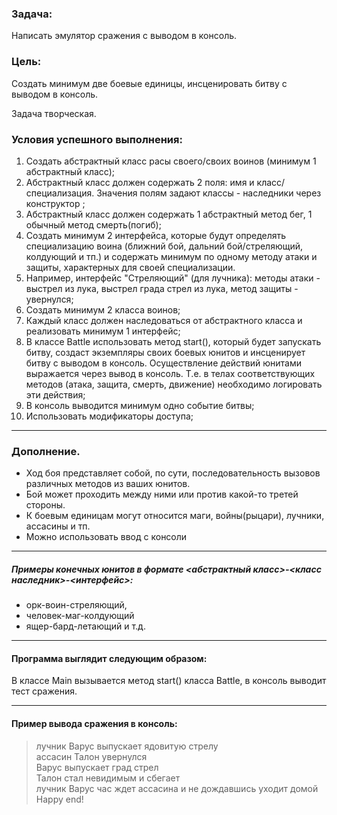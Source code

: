 ### Задача: 
Написать эмулятор сражения с выводом в консоль.

### Цель:
Создать минимум две боевые единицы, инсценировать битву с выводом в консоль.

Задача творческая.



### Условия успешного выполнения:

1. Создать абстрактный класс расы своего/своих воинов (минимум 1 абстрактный класс);
2. Абстрактный класс должен содержать 2 поля: имя и класс/специализация. Значения полям задают классы - наследники через конструктор ;
3. Абстрактный класс должен содержать 1 абстрактный метод бег, 1 обычный метод смерть(погиб);
4. Создать минимум 2 интерфейса, которые будут определять специализацию воина (ближний бой, дальний бой/стреляющий, колдующий и тп.) и содержать минимум по одному методу атаки и защиты, характерных для своей специализации.
5. Например, интерфейс "Стреляющий" (для лучника): методы атаки - выстрел из лука, выстрел града стрел из лука, метод защиты - увернулся;
6. Создать минимум 2 класса воинов;
7. Каждый класс должен наследоваться от абстрактного класса и реализовать минимум 1 интерфейс;
8. В классе Battle использовать метод start(), который будет запускать битву, создаст экземпляры своих боевых юнитов и инсценирует битву с выводом в консоль. Осуществление действий юнитами выражается через вывод в консоль. Т.е. в телах соответствующих методов (атака, защита, смерть, движение) необходимо логировать эти действия;
9. В консоль выводится минимум одно событие битвы;
10. Использовать модификаторы доступа;

--- 
### Дополнение.

* Ход боя представляет собой, по сути, последовательность вызовов различных методов из ваших юнитов.
* Бой может проходить между ними или против какой-то третей стороны.
* К боевым единицам могут относится маги, войны(рыцари), лучники, ассасины и тп.
* Можно использовать ввод с консоли
--- 
##### Примеры конечных юнитов в формате <_абстрактный класс_>-<_класс наследник_>-<_интерфейс_>:

* орк-воин-стреляющий,
* человек-маг-колдующий
* ящер-бард-летающий и т.д.

--- 
#### Программа выглядит следующим образом:
В классе Main вызывается метод start() класса Battle, в консоль выводит тест сражения.


--- 
#### Пример вывода сражения в консоль:


> лучник Варус выпускает ядовитую стрелу <br />
ассасин Талон увернулся <br />
Варус выпускает град стрел <br />
Талон стал невидимым и сбегает <br />
лучник Варус час ждет ассасина и не дождавшись уходит домой <br />
Happy end!